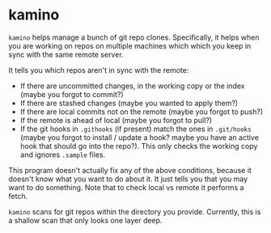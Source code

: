 # kamino

`kamino` helps manage a bunch of git repo clones. Specifically, it helps when you are working on repos on multiple
machines which which you keep in sync with the same remote server.

It tells you which repos aren't in sync with the remote:
- If there are uncommitted changes, in the working copy or the index (maybe you forgot to commit?)
- If there are stashed changes (maybe you wanted to apply them?)
- If there are local commits not on the remote (maybe you forgot to push?)
- If the remote is ahead of local (maybe you forgot to pull?)
- If the git hooks in `.githooks` (if present) match the ones in `.git/hooks` (maybe you forgot to install / update a hook? maybe you have an active hook that should go into the repo?). This only checks the working copy and ignores `.sample` files.

This program doesn't actually fix any of the above conditions, because it doesn't know what you want to do about it. It just tells you that you may want to do something. Note that to check local vs remote it performs a fetch.

`kamino` scans for git repos within the directory you provide. Currently, this is a shallow scan that only looks one layer deep.
